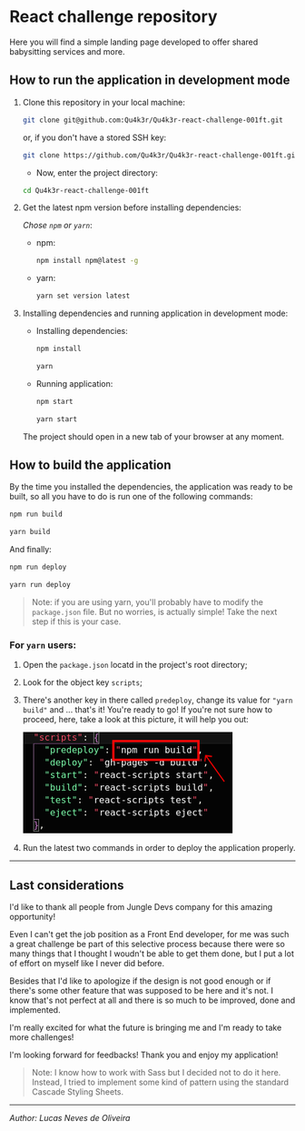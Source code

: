 # React challenge repository

Here you will find a simple landing page developed to offer shared babysitting services and more.

## How to run the application in development mode

1. Clone this repository in your local machine:
	```sh
	git clone git@github.com:Qu4k3r/Qu4k3r-react-challenge-001ft.git
	```

	or, if you don't have a stored SSH key:
	```sh
	git clone https://github.com/Qu4k3r/Qu4k3r-react-challenge-001ft.git
	```

	- Now, enter the project directory:
	```sh
	cd Qu4k3r-react-challenge-001ft
	```

2. Get the latest npm version before installing dependencies:

	_Chose `npm` or `yarn`_:

	- npm:
		```sh
		npm install npm@latest -g
		```

	- yarn:
		```sh
		yarn set version latest
		```

1. Installing dependencies and running application in development mode:

	- Installing dependencies:
		```sh
		npm install
		```

		```sh
		yarn
		```

	- Running application:
		```sh
		npm start
		```

		```sh
		yarn start
		```

	The project should open in a new tab of your browser at any moment.

## How to build the application

By the time you installed the dependencies, the application was ready to be built, so all you have to do is run one of the following commands:

```sh
npm run build
```

```sh
yarn build
```

And finally:

```sh
npm run deploy
```

```sh
yarn run deploy
```

>Note: if you are using yarn, you'll probably have to modify the `package.json` file. But no worries, is actually simple! Take the next step if this is your case.

### **For `yarn` users:**

1. Open the `package.json` locatd in the project's root directory;
2. Look for the object key `scripts`;
3. There's another key in there called `predeploy`, change its value for `"yarn build"` and ... that's it! You're ready to go! If you're not sure how to proceed, here, take a look at this picture, it will help you out:

	![changing-npm-to-yarn-buld](src/images/npm-to-yarn-example.png)

1. Run the latest two commands in order to deploy the application properly.

---
## Last considerations

I'd like to thank all people from Jungle Devs company for this amazing opportunity!

Even I can't get the job position as a Front End developer, for me was such a great challenge be part of this selective process because there were so many things that I thought I woudn't be able to get them done, but I put a lot of effort on myself like I never did before.

Besides that I'd like to apologize if the design is not good enough or if there's some other feature that was supposed to be here and it's not. I know that's not perfect at all and there is so much to be improved, done and implemented.

I'm really excited for what the future is bringing me and I'm ready to take more challenges!

I'm looking forward for feedbacks! Thank you and enjoy my application!

> Note: I know how to work with Sass but I decided not to do it here. Instead, I tried to implement some kind of pattern using the standard Cascade Styling Sheets.

---

_Author: Lucas Neves de Oliveira_
